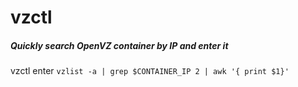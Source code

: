 # vzctl

##### Quickly search OpenVZ container by IP and enter it

   vzctl  enter `vzlist -a | grep $CONTAINER_IP 2 | awk '{ print $1}'`
